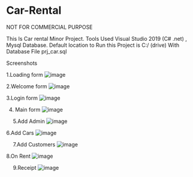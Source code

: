 # Car-Rental


NOT FOR COMMERCIAL PURPOSE

This Is Car rental Minor Project. 
Tools Used Visual Studio 2019 (C# .net) , Mysql Database. 
Default location to Run this Project is C:/ (drive)
With Database File prj_car.sql

Screenshots

1.Loading form
![image](https://github.com/arihantjain-aj/Car-Rental/assets/121403074/0a1eddf4-b24a-4e7e-afb6-1320ba652e79)
 

2.Welcome form
![image](https://github.com/arihantjain-aj/Car-Rental/assets/121403074/04b584cc-3a2e-4663-819b-6983f83188d1)

 
3.Login form
![image](https://github.com/arihantjain-aj/Car-Rental/assets/121403074/55ef306a-6d27-4b47-a73c-cb0ec576060f)
 

4. Main form
![image](https://github.com/arihantjain-aj/Car-Rental/assets/121403074/f9e31a7b-84eb-4756-bccb-7e87fd5c227e)
 
 
5.Add Admin
![image](https://github.com/arihantjain-aj/Car-Rental/assets/121403074/dbb9ebca-26a0-48ee-9c35-96b54608f91b)
 

6.Add Cars
![image](https://github.com/arihantjain-aj/Car-Rental/assets/121403074/e4974509-8dcd-4848-9e94-ac9afe5d6ef6)

 
7.Add Customers
![image](https://github.com/arihantjain-aj/Car-Rental/assets/121403074/362204be-b310-43a6-af7a-40642a4c185a)
 

8.On Rent
![image](https://github.com/arihantjain-aj/Car-Rental/assets/121403074/0c5d70f7-7f6e-42c0-b3ce-3ad56cefe2c2)

 
9.Receipt 
![image](https://github.com/arihantjain-aj/Car-Rental/assets/121403074/c5f60184-1d2f-44a8-b172-f2707b976ccc)
 
 
